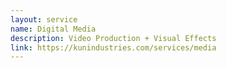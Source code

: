 ```yaml
---
layout: service
name: Digital Media
description: Video Production + Visual Effects
link: https://kunindustries.com/services/media
---
```

